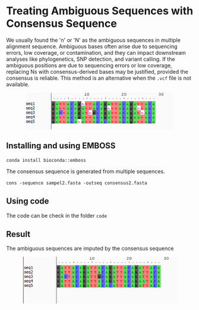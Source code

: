 # Treating Ambiguous Sequences with Consensus Sequence

We usually found the 'n' or 'N' as the ambiguous sequences in multiple alignment sequence. Ambiguous bases often arise due to sequencing errors, low coverage, or contamination, and they can impact downstream analyses like phylogenetics, 
SNP detection, and variant calling. If the ambiguous positions are due to sequencing errors or low coverage, replacing Ns with consensus-derived bases may be justified, provided the consensus is reliable. This method is an alternative when the `.vcf` 
file is not available.

<p align="center">
  <img src="https://raw.githubusercontent.com/Dhihram/Imputation_Consensus_Seq/refs/heads/main/img/pre.png" alt="Pre processing.">
</p>


## Installing and using EMBOSS 

```{bash}
conda install bioconda::emboss
```
The consensus sequence is generated from multiple sequences.

```{bash}
cons -sequence sampel2.fasta -outseq consensus2.fasta
```

## Using code

The code can be check in the folder `code`

## Result

The ambiguous sequences are imputed by the consensus sequence

<p align="center">
  <img src="https://raw.githubusercontent.com/Dhihram/Imputation_Consensus_Seq/refs/heads/main/img/post.png" alt="Post processing.">
</p>

